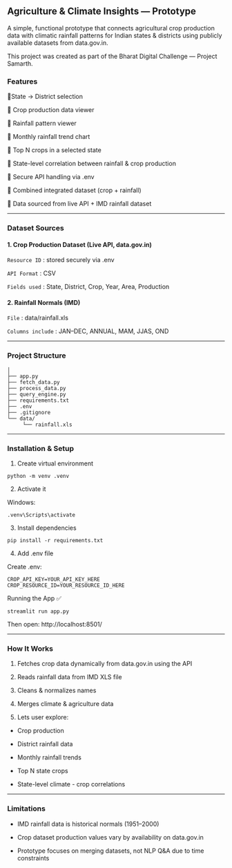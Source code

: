 ## Agriculture & Climate Insights — Prototype

A simple, functional prototype that connects agricultural crop production data with climatic rainfall patterns for Indian states & districts using publicly available datasets from data.gov.in.

This project was created as part of the Bharat Digital Challenge — Project Samarth.

### **Features**

🔹State → District selection

🔹 Crop production data viewer

🔹 Rainfall pattern viewer

🔹 Monthly rainfall trend chart

🔹 Top N crops in a selected state

🔹 State-level correlation between rainfall & crop production

🔹 Secure API handling via .env

🔹 Combined integrated dataset (crop + rainfall)

🔹 Data sourced from live API + IMD rainfall dataset

________________________
### **Dataset Sources**
#### 1. Crop Production Dataset (Live API, data.gov.in)

`Resource ID` : stored securely via .env

`API Format` : CSV

`Fields used` : State, District, Crop, Year, Area, Production


#### 2. Rainfall Normals (IMD)

`File` : data/rainfall.xls

`Columns include` : JAN–DEC, ANNUAL, MAM, JJAS, OND

_______________________
### **Project Structure**
```project/
│
├── app.py
├── fetch_data.py
├── process_data.py
├── query_engine.py
├── requirements.txt
├── .env
├── .gitignore
└── data/
     └── rainfall.xls
```
________________________________________________________________________________________
### **Installation & Setup**
1. Create virtual environment
```
python -m venv .venv
```
2. Activate it

Windows:
```
.venv\Scripts\activate 
```
3. Install dependencies
```
pip install -r requirements.txt
```
4. Add .env file

Create .env:
```
CROP_API_KEY=YOUR_API_KEY_HERE
CROP_RESOURCE_ID=YOUR_RESOURCE_ID_HERE
```

Running the App ✅
```
streamlit run app.py
```

Then open:
http://localhost:8501/

_________________
### **How It Works**

1. Fetches crop data dynamically from data.gov.in using the API
   
2. Reads rainfall data from IMD XLS file
               
3. Cleans & normalizes names
               
4. Merges climate & agriculture data
               
5. Lets user explore:

- Crop production
   
- District rainfall data

- Monthly rainfall trends

- Top N state crops
  
- State-level climate - crop correlations

_____
### **Limitations**

- IMD rainfall data is historical normals (1951–2000)

- Crop dataset production values vary by availability on data.gov.in

- Prototype focuses on merging datasets, not NLP Q&A due to time constraints
